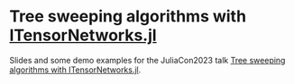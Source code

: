 # Tree sweeping algorithms with [ITensorNetworks.jl](https://github.com/mtfishman/ITensorNetworks.jl)

Slides and some demo examples for the JuliaCon2023 talk [Tree sweeping algorithms with ITensorNetworks.jl](https://pretalx.com/juliacon2023/talk/H7GAYD/).